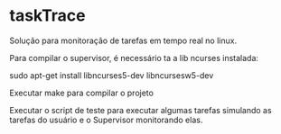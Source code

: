 # taskTrace
Solução para monitoração de tarefas em tempo real no linux.

Para compilar o supervisor, é necessário ta a lib ncurses instalada:

sudo apt-get install libncurses5-dev libncursesw5-dev

Executar make para compilar o projeto

Executar o script de teste para executar algumas tarefas simulando as tarefas do usuário e o Supervisor monitorando elas.